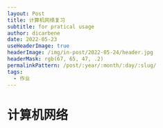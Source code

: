 ```yaml
---
layout: Post
title: 计算机网络复习
subtitle: for pratical usage
author: dicarbene
date: 2022-05-23
useHeaderImage: true
headerImage: /img/in-post/2022-05-24/header.jpg
headerMask: rgb(67, 65, 47, .2)
permalinkPattern: /post/:year/:month/:day/:slug/
tags:
  - 作业
---
```


# 计算机网络